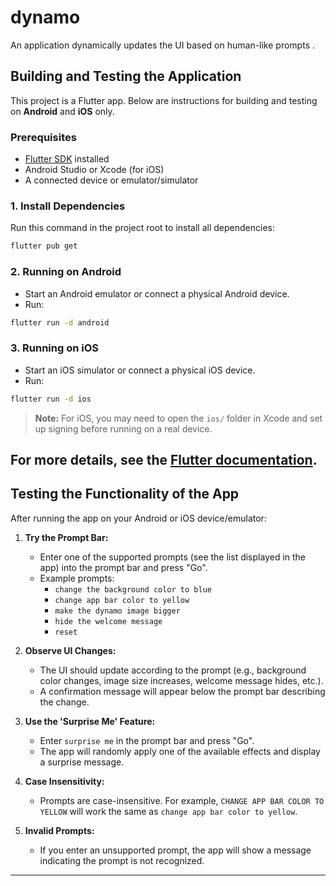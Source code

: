 # dynamo

An application dynamically updates the UI based on human-like prompts .

## Building and Testing the Application

This project is a Flutter app. Below are instructions for building and testing on **Android** and **iOS** only.

### Prerequisites
- [Flutter SDK](https://flutter.dev/docs/get-started/install) installed
- Android Studio or Xcode (for iOS)
- A connected device or emulator/simulator

### 1. Install Dependencies
Run this command in the project root to install all dependencies:
```sh
flutter pub get
```

### 2. Running on Android
- Start an Android emulator or connect a physical Android device.
- Run:
```sh
flutter run -d android
```

### 3. Running on iOS
- Start an iOS simulator or connect a physical iOS device.
- Run:
```sh
flutter run -d ios
```

> **Note:** For iOS, you may need to open the `ios/` folder in Xcode and set up signing before running on a real device.

For more details, see the [Flutter documentation](https://flutter.dev/docs).
---

## Testing the Functionality of the App

After running the app on your Android or iOS device/emulator:

1. **Try the Prompt Bar:**
   - Enter one of the supported prompts (see the list displayed in the app) into the prompt bar and press "Go".
   - Example prompts:
     - `change the background color to blue`
     - `change app bar color to yellow`
     - `make the dynamo image bigger`
     - `hide the welcome message`
     - `reset`

2. **Observe UI Changes:**
   - The UI should update according to the prompt (e.g., background color changes, image size increases, welcome message hides, etc.).
   - A confirmation message will appear below the prompt bar describing the change.

3. **Use the 'Surprise Me' Feature:**
   - Enter `surprise me` in the prompt bar and press "Go".
   - The app will randomly apply one of the available effects and display a surprise message.

4. **Case Insensitivity:**
   - Prompts are case-insensitive. For example, `CHANGE APP BAR COLOR TO YELLOW` will work the same as `change app bar color to yellow`.

5. **Invalid Prompts:**
   - If you enter an unsupported prompt, the app will show a message indicating the prompt is not recognized.

---
